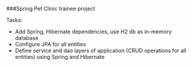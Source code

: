 ###Spring Pet Clinic trainee project

Tasks:
- Add Spring, Hibernate dependencies, use H2 db as in-memory database
- Configure JPA for all entities
- Define service and dao layers of application (CRUD operations for all entities) using Spring and Hibernate
